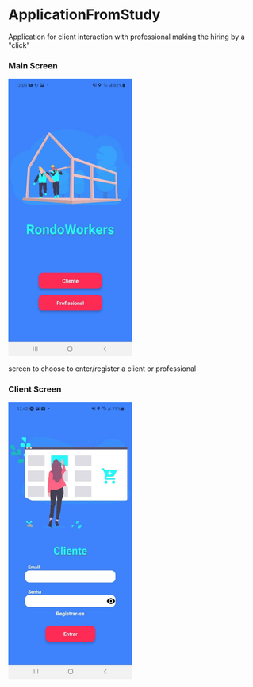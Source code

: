 # ApplicationFromStudy

Application for client interaction with professional making the hiring by a "click"

<div>
<h3>Main Screen</h3>
<img src="./src/assets/imagen1.jpg" width='250'/>
<p>screen to choose to enter/register a client or professional</p>

<h3>Client Screen</h3>
<img src="./src/assets/imagen2.jpg" width='250'/>
</div>

